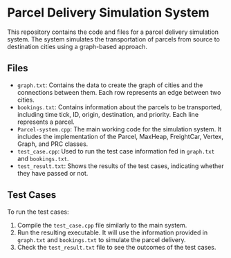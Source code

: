 # Parcel Delivery Simulation System

This repository contains the code and files for a parcel delivery simulation system. The system simulates the transportation of parcels from source to destination cities using a graph-based approach.

## Files

- `graph.txt`: Contains the data to create the graph of cities and the connections between them. Each row represents an edge between two cities.
- `bookings.txt`: Contains information about the parcels to be transported, including time tick, ID, origin, destination, and priority. Each line represents a parcel.
- `Parcel-system.cpp`: The main working code for the simulation system. It includes the implementation of the Parcel, MaxHeap, FreightCar, Vertex, Graph, and PRC classes.
- `test_case.cpp`: Used to run the test case information fed in `graph.txt` and `bookings.txt`.
- `test_result.txt`: Shows the results of the test cases, indicating whether they have passed or not.


## Test Cases

To run the test cases:

1. Compile the `test_case.cpp` file similarly to the main system.
2. Run the resulting executable. It will use the information provided in `graph.txt` and `bookings.txt` to simulate the parcel delivery.
3. Check the `test_result.txt` file to see the outcomes of the test cases.
